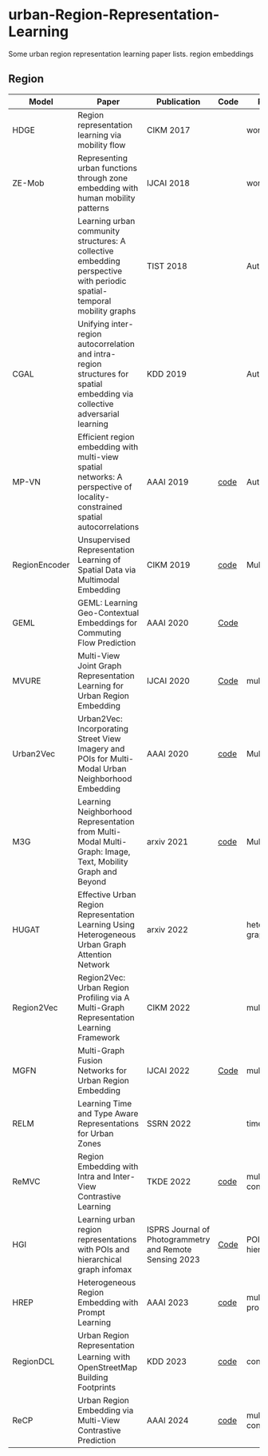 # urban-Region-Representation-Learning
Some urban region representation learning paper lists. region embeddings


## Region

| Model      | Paper                                                        | Publication                                             | Code                                                 | Remarks             | Paper             |
| ---------- | ------------------------------------------------------------ | ------------------------------------------------------- | ---------------------------------------------------- | ------------------- |-------------------|
| HDGE       | Region representation learning via mobility flow             | CIKM 2017                                               |                                                      | word2vec            | [paper](https://dl.acm.org/doi/10.1145/3132847.3133006) |
| ZE-Mob     | Representing urban functions through zone embedding with human mobility patterns | IJCAI 2018                                              |                                                      | word2vec            | [paper](https://www.ijcai.org/proceedings/2018/0545.pdf) |
|            | Learning urban community structures: A collective embedding perspective with periodic spatial-temporal mobility graphs | TIST 2018                                               |                                                      | Auto-Encoder        | [paper](https://dl.acm.org/doi/pdf/10.1145/3209686) |
| CGAL       | Unifying inter-region autocorrelation and intra-region structures for spatial embedding via collective adversarial learning | KDD 2019                                                |                                                      | Auto-Encoder        | [paper](http://urban-computing.com/pdf/yunchao.pdf) |
| MP-VN      | Efficient region embedding with multi-view spatial networks: A perspective of locality-constrained spatial autocorrelations | AAAI 2019                                               | [code](https://github.com/porterjenkins/region-encoder/tree/master/model)                                                     | Auto-Encoder        | [paper](https://ojs.aaai.org/index.php/AAAI/article/download/3879/3757) |
| RegionEncoder | Unsupervised Representation Learning of Spatial Data via Multimodal Embedding | CIKM 2019                                               | [code](https://github.com/porterjenkins/region-encoder)                                                     | Multimodal          | [paper](https://dl.acm.org/doi/pdf/10.1145/3357384.3358001) |
| GEML       | GEML: Learning Geo-Contextual Embeddings for Commuting Flow Prediction | AAAI 2020                                               | [Code](https://github.com/jackmiemie/GMEL)                   |                     | [paper](https://arxiv.org/pdf/2005.01690) |
| MVURE      | Multi-View Joint Graph Representation Learning for Urban Region Embedding | IJCAI 2020                                              | [Code](https://github.com/mingyangzhang/mv-region-embedding) | multi-graph         | [paper](https://www.ijcai.org/proceedings/2020/0611.pdf) |
| Urban2Vec  | Urban2Vec: Incorporating Street View Imagery and POIs for Multi-Modal Urban Neighborhood Embedding | AAAI 2020                                               | [code](https://github.com/wangzhecheng/urban2vec_)                                                      | Multimodal          | [paper](https://arxiv.org/pdf/2001.11101) |
| M3G    | Learning Neighborhood Representation from Multi-Modal Multi-Graph: Image, Text, Mobility Graph and Beyond | arxiv 2021                                              | [code](https://github.com/tianyuanhuang/M3G)                                                     | Multimodal          | [paper](https://arxiv.org/pdf/2105.02489) |
| HUGAT      | Effective Urban Region Representation Learning Using Heterogeneous Urban Graph Attention Network | arxiv 2022                                              |                                                      | heterogeneous graph | [paper](https://arxiv.org/pdf/2202.09021) |
| Region2Vec | Region2Vec: Urban Region Profiling via A Multi-Graph Representation Learning Framework | CIKM 2022                                               |                                                      | multi-graph         | [paper](https://arxiv.org/pdf/2202.02074) |
| MGFN       | Multi-Graph Fusion Networks for Urban Region Embedding       | IJCAI 2022                                              | [Code](https://github.com/wushangbin/MGFN)                   | multi-graph         | [paper](https://arxiv.org/pdf/2201.09760) |
| RELM       | Learning Time and Type Aware Representations for Urban Zones | SSRN 2022                                               |                                                      | time-aware          | [paper](https://papers.ssrn.com/sol3/papers.cfm?abstract_id=4056772) |
| ReMVC    | Region Embedding with Intra and Inter-View Contrastive Learning| TKDE 2022                                              | [code](https://github.com/Liang-NTU/ReMVC)                                                   | multi-modal, contrastive      | [paper](https://arxiv.org/pdf/2211.08975) |
| HGI        | Learning urban region representations with POIs and hierarchical graph infomax | ISPRS Journal of Photogrammetry and Remote Sensing 2023 | [Code](https://github.com/RightBank/HGI)                     | POI-Region, hierarchical         | [paper](https://www.sciencedirect.com/science/article/abs/pii/S0924271622003148) |
| HREP    | Heterogeneous Region Embedding with Prompt Learning | AAAI 2023                                              | [code](https://github.com/slzhou-xy/HREP/tree/main)                                                     | multi-graph, prompt          | [paper](https://ojs.aaai.org/index.php/AAAI/article/download/25625/25397) |
|RegionDCL| Urban Region Representation Learning ｗith OpenStreetMap Building Footprints | KDD 2023 | [code](https://github.com/LightChaser666/RegionDCL/tree/master)|contastive | [paper](https://dl.acm.org/doi/pdf/10.1145/3580305.3599538)|
|ReCP| Urban Region Embedding via Multi-View Contrastive Prediction | AAAI 2024|  [code](https://github.com/lizc-sdu/ReCP/tree/main) |multi-modal, contrastive | [paper](https://arxiv.org/pdf/2312.09681)|

